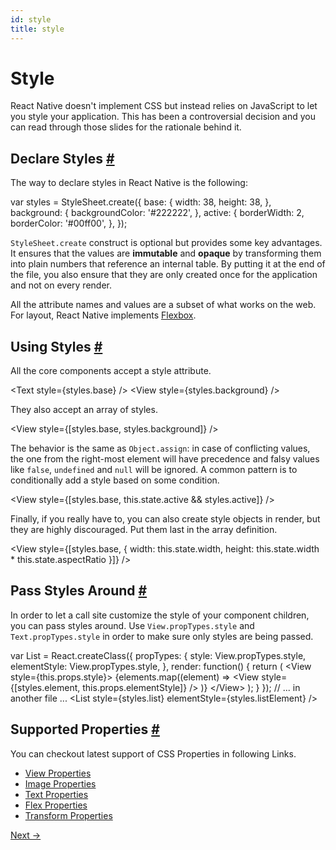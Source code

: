 ```yaml
---
id: style
title: style
---
```

<a id="content"></a><h1>Style</h1><div><p>React Native doesn't implement CSS but instead relies on JavaScript to let you style your application. This has been a controversial decision and you can read through those slides for the rationale behind it.</p><span><script async="" class="speakerdeck-embed" data-id="2e15908049bb013230960224c1b4b8bd" data-ratio="2" src="//speakerdeck.com/assets/embed.js"></script>

</span><h2><a class="anchor" name="declare-styles"></a>Declare Styles <a class="hash-link" href="#declare-styles">#</a></h2><p>The way to declare styles in React Native is the following:</p><div class="prism language-javascript"><span class="token keyword">var</span> styles <span class="token operator">=</span> StyleSheet<span class="token punctuation">.</span><span class="token function">create<span class="token punctuation">(</span></span><span class="token punctuation">{</span>
  base<span class="token punctuation">:</span> <span class="token punctuation">{</span>
    width<span class="token punctuation">:</span> <span class="token number">38</span><span class="token punctuation">,</span>
    height<span class="token punctuation">:</span> <span class="token number">38</span><span class="token punctuation">,</span>
  <span class="token punctuation">}</span><span class="token punctuation">,</span>
  background<span class="token punctuation">:</span> <span class="token punctuation">{</span>
    backgroundColor<span class="token punctuation">:</span> <span class="token string">'#222222'</span><span class="token punctuation">,</span>
  <span class="token punctuation">}</span><span class="token punctuation">,</span>
  active<span class="token punctuation">:</span> <span class="token punctuation">{</span>
    borderWidth<span class="token punctuation">:</span> <span class="token number">2</span><span class="token punctuation">,</span>
    borderColor<span class="token punctuation">:</span> <span class="token string">'#00ff00'</span><span class="token punctuation">,</span>
  <span class="token punctuation">}</span><span class="token punctuation">,</span>
<span class="token punctuation">}</span><span class="token punctuation">)</span><span class="token punctuation">;</span></div><p><code>StyleSheet.create</code> construct is optional but provides some key advantages. It ensures that the values are <strong>immutable</strong> and <strong>opaque</strong> by transforming them into plain numbers that reference an internal table. By putting it at the end of the file, you also ensure that they are only created once for the application and not on every render.</p><p>All the attribute names and values are a subset of what works on the web. For layout, React Native implements <a href="docs/flexbox.html" target="_blank">Flexbox</a>.</p><h2><a class="anchor" name="using-styles"></a>Using Styles <a class="hash-link" href="#using-styles">#</a></h2><p>All the core components accept a style attribute.</p><div class="prism language-javascript">&lt;Text style<span class="token operator">=</span><span class="token punctuation">{</span>styles<span class="token punctuation">.</span>base<span class="token punctuation">}</span> <span class="token operator">/</span><span class="token operator">&gt;</span>
&lt;View style<span class="token operator">=</span><span class="token punctuation">{</span>styles<span class="token punctuation">.</span>background<span class="token punctuation">}</span> <span class="token operator">/</span><span class="token operator">&gt;</span></div><p>They also accept an array of styles.</p><div class="prism language-javascript">&lt;View style<span class="token operator">=</span><span class="token punctuation">{</span><span class="token punctuation">[</span>styles<span class="token punctuation">.</span>base<span class="token punctuation">,</span> styles<span class="token punctuation">.</span>background<span class="token punctuation">]</span><span class="token punctuation">}</span> <span class="token operator">/</span><span class="token operator">&gt;</span></div><p>The behavior is the same as <code>Object.assign</code>: in case of conflicting values, the one from the right-most element will have precedence and falsy values like <code>false</code>, <code>undefined</code> and <code>null</code> will be ignored. A common pattern is to conditionally add a style based on some condition.</p><div class="prism language-javascript">&lt;View style<span class="token operator">=</span><span class="token punctuation">{</span><span class="token punctuation">[</span>styles<span class="token punctuation">.</span>base<span class="token punctuation">,</span> <span class="token keyword">this</span><span class="token punctuation">.</span>state<span class="token punctuation">.</span>active &amp;&amp; styles<span class="token punctuation">.</span>active<span class="token punctuation">]</span><span class="token punctuation">}</span> <span class="token operator">/</span><span class="token operator">&gt;</span></div><p>Finally, if you really have to, you can also create style objects in render, but they are highly discouraged. Put them last in the array definition.</p><div class="prism language-javascript">&lt;View
  style<span class="token operator">=</span><span class="token punctuation">{</span><span class="token punctuation">[</span>styles<span class="token punctuation">.</span>base<span class="token punctuation">,</span> <span class="token punctuation">{</span>
    width<span class="token punctuation">:</span> <span class="token keyword">this</span><span class="token punctuation">.</span>state<span class="token punctuation">.</span>width<span class="token punctuation">,</span>
    height<span class="token punctuation">:</span> <span class="token keyword">this</span><span class="token punctuation">.</span>state<span class="token punctuation">.</span>width <span class="token operator">*</span> <span class="token keyword">this</span><span class="token punctuation">.</span>state<span class="token punctuation">.</span>aspectRatio
  <span class="token punctuation">}</span><span class="token punctuation">]</span><span class="token punctuation">}</span>
<span class="token operator">/</span><span class="token operator">&gt;</span></div><h2><a class="anchor" name="pass-styles-around"></a>Pass Styles Around <a class="hash-link" href="#pass-styles-around">#</a></h2><p>In order to let a call site customize the style of your component children, you can pass styles around. Use <code>View.propTypes.style</code> and <code>Text.propTypes.style</code> in order to make sure only styles are being passed.</p><div class="prism language-javascript"><span class="token keyword">var</span> List <span class="token operator">=</span> React<span class="token punctuation">.</span><span class="token function">createClass<span class="token punctuation">(</span></span><span class="token punctuation">{</span>
  propTypes<span class="token punctuation">:</span> <span class="token punctuation">{</span>
    style<span class="token punctuation">:</span> View<span class="token punctuation">.</span>propTypes<span class="token punctuation">.</span>style<span class="token punctuation">,</span>
    elementStyle<span class="token punctuation">:</span> View<span class="token punctuation">.</span>propTypes<span class="token punctuation">.</span>style<span class="token punctuation">,</span>
  <span class="token punctuation">}</span><span class="token punctuation">,</span>
  render<span class="token punctuation">:</span> <span class="token keyword">function</span><span class="token punctuation">(</span><span class="token punctuation">)</span> <span class="token punctuation">{</span>
    <span class="token keyword">return</span> <span class="token punctuation">(</span>
      &lt;View style<span class="token operator">=</span><span class="token punctuation">{</span><span class="token keyword">this</span><span class="token punctuation">.</span>props<span class="token punctuation">.</span>style<span class="token punctuation">}</span><span class="token operator">&gt;</span>
        <span class="token punctuation">{</span>elements<span class="token punctuation">.</span><span class="token function">map<span class="token punctuation">(</span></span><span class="token punctuation">(</span>element<span class="token punctuation">)</span> <span class="token operator">=</span><span class="token operator">&gt;</span>
          &lt;View style<span class="token operator">=</span><span class="token punctuation">{</span><span class="token punctuation">[</span>styles<span class="token punctuation">.</span>element<span class="token punctuation">,</span> <span class="token keyword">this</span><span class="token punctuation">.</span>props<span class="token punctuation">.</span>elementStyle<span class="token punctuation">]</span><span class="token punctuation">}</span> <span class="token operator">/</span><span class="token operator">&gt;</span>
        <span class="token punctuation">)</span><span class="token punctuation">}</span>
      &lt;<span class="token operator">/</span>View<span class="token operator">&gt;</span>
    <span class="token punctuation">)</span><span class="token punctuation">;</span>
  <span class="token punctuation">}</span>
<span class="token punctuation">}</span><span class="token punctuation">)</span><span class="token punctuation">;</span>
<span class="token comment" spellcheck="true">
// ... in another file ...
</span>&lt;List style<span class="token operator">=</span><span class="token punctuation">{</span>styles<span class="token punctuation">.</span>list<span class="token punctuation">}</span> elementStyle<span class="token operator">=</span><span class="token punctuation">{</span>styles<span class="token punctuation">.</span>listElement<span class="token punctuation">}</span> <span class="token operator">/</span><span class="token operator">&gt;</span></div><h2><a class="anchor" name="supported-properties"></a>Supported Properties <a class="hash-link" href="#supported-properties">#</a></h2><p>You can checkout latest support of CSS Properties in following Links.</p><ul><li><a href="docs/view.html#style" target="_blank">View Properties</a></li><li><a href="docs/image.html#style" target="_blank">Image Properties</a></li><li><a href="docs/text.html#style" target="_blank">Text Properties</a></li><li><a href="docs/flexbox.html#content" target="_blank">Flex Properties</a></li><li><a href="docs/transforms.html#content" target="_blank">Transform Properties</a></li></ul></div><div class="docs-prevnext"><a class="docs-next" href="images.html#content">Next →</a></div>